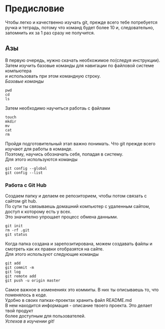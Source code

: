 # Предисловие  
Чтобы легко и качественно изучать git, прежде всего тебе потребуется ручка и тетрадь, потому что команд будет более 10 и, следовательно,  
запомнить их за 1 раз сразу не получится.  
## Азы   
В первую очередь, нужно скачать необхожимое по(следуя инструкции). Затем изучить базовые команды для навигации по файловой системе компьютера  
и использовать при этом командную строку.  
*Базовые команды*    
```
pwd  
cd  
ls  
```  
Затем необходимо научиться работаь с файлами  
```  
touch  
mkdir  
mv  
cat  
rm  
```  
Пройдя подготовительный этап важно понимать. Что git прежде всего изучают для работы в команде.  
Поэтому, научись обозначать себя, попадая в систему.  
Для этого используются команды  
```  
git config --global
git config --list
```  
### Работа с Git Hub  
Создаем папку и делаем ее репозиторием, чтобы потом связать с сайтом git hub.  
По сути ты связываешь домашний компьютер с удаленным сайтом, доступ к которому есть у всех.  
Это значително упрощает процесс обмена данными.  
```  
git init  
rm -rf .git  
git status  
```  
Когда папка создана и зарепозитирована, можем создавать файлы и смотреть как их правки отобразятся на сайте.  
Для этого используют следующие команды  
```
git add  
git commit -m  
git log  
git remote add  
git push -u origin master  
```  
Самое важное в изменениях это коммиты. В них ты описываешь то, что поменялось в коде.  
Удобно в своих папках-проектах хранить файл README.md  
В нем находится информация - описание твоего проекта. Это делает твой продукт  
более доступным для пользователей.  
*Успехов в изучении git!*